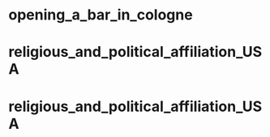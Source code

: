 # opening_a_bar_in_cologne
# religious_and_political_affiliation_USA
# religious_and_political_affiliation_USA

